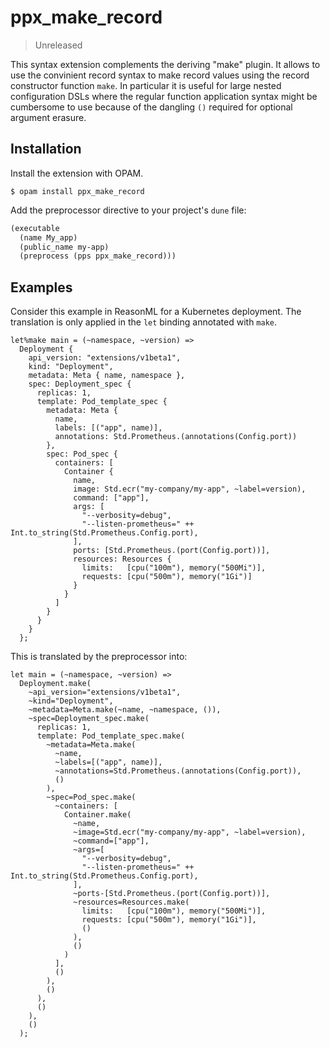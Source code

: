 # ppx_make_record

> Unreleased

This syntax extension complements the deriving "make" plugin. It allows to use
the convinient record syntax to make record values using the record constructor
function `make`. In particular it is useful for large nested configuration DSLs
where the regular function application syntax might be cumbersome to use
because of the dangling `()` required for optional argument erasure.


## Installation

Install the extension with OPAM.

```
$ opam install ppx_make_record
```

Add the preprocessor directive to your project's `dune` file:

```lisp
(executable
  (name My_app)
  (public_name my-app)
  (preprocess (pps ppx_make_record)))
```


## Examples

Consider this example in ReasonML for a Kubernetes deployment. The translation
is only applied in the `let` binding annotated with `make`.

```reason
let%make main = (~namespace, ~version) =>
  Deployment {
    api_version: "extensions/v1beta1",
    kind: "Deployment",
    metadata: Meta { name, namespace },
    spec: Deployment_spec {
      replicas: 1,
      template: Pod_template_spec {
        metadata: Meta {
          name,
          labels: [("app", name)],
          annotations: Std.Prometheus.(annotations(Config.port))
        },
        spec: Pod_spec {
          containers: [
            Container {
              name,
              image: Std.ecr("my-company/my-app", ~label=version),
              command: ["app"],
              args: [
                "--verbosity=debug",
                "--listen-prometheus=" ++ Int.to_string(Std.Prometheus.Config.port),
              ],
              ports: [Std.Prometheus.(port(Config.port))],
              resources: Resources {
                limits:   [cpu("100m"), memory("500Mi")],
                requests: [cpu("500m"), memory("1Gi")]
              }
            }
          ]
        }
      }
    }
  };
```

This is translated by the preprocessor into:

```reason
let main = (~namespace, ~version) =>
  Deployment.make(
    ~api_version="extensions/v1beta1",
    ~kind="Deployment",
    ~metadata=Meta.make(~name, ~namespace, ()),
    ~spec=Deployment_spec.make(
      replicas: 1,
      template: Pod_template_spec.make(
        ~metadata=Meta.make(
          ~name,
          ~labels=[("app", name)],
          ~annotations=Std.Prometheus.(annotations(Config.port)),
          ()
        ),
        ~spec=Pod_spec.make(
          ~containers: [
            Container.make(
              ~name,
              ~image=Std.ecr("my-company/my-app", ~label=version),
              ~command=["app"],
              ~args=[
                "--verbosity=debug",
                "--listen-prometheus=" ++ Int.to_string(Std.Prometheus.Config.port),
              ],
              ~ports-[Std.Prometheus.(port(Config.port))],
              ~resources=Resources.make(
                limits:   [cpu("100m"), memory("500Mi")],
                requests: [cpu("500m"), memory("1Gi")],
                ()
              ),
              ()
            )
          ],
          ()
        ),
        ()
      ),
      ()
    ),
    ()
  );
```
